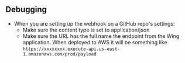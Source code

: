 ## Debugging

- When you are setting up the webhook on a GitHub repo's settings:
  - Make sure the content type is set to application/json
  - Make sure the URL has the full name the endpoint from the Wing application. When deployed to AWS it will be something like `https://xxxxxxxx.execute-api.us-east-1.amazonaws.com/prod/payload`
  
